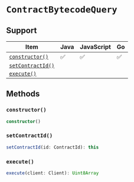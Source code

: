 # `ContractBytecodeQuery`

## Support

| Item | Java | JavaScript | Go
| - | - | - | - |
| [`constructor()`](#new) | ✅ | ✅ | ✅
| [`setContractId()`](#setContractId)
| [`execute()`](#execute)

## Methods

### `constructor()`

```typescript
constructor()
```

### `setContractId()`

```typescript
setContractId(id: ContractId): this
```

### `execute()`

```typescript
execute(client: Client): Uint8Array
```
